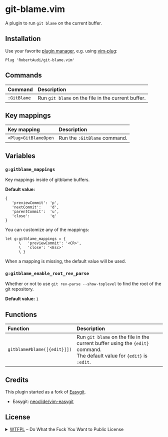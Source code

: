 git-blame.vim
=============

A plugin to run `git blame` on the current buffer.

Installation
------------

Use your favorite [plugin manager][plugin-managers], e.g. using [vim-plug][]:

```vim
Plug 'RobertAudi/git-blame.vim'
```

[plugin-managers]: https://github.com/mhinz/vim-galore#managing-plugins
[vim-plug]: https://github.com/junegunn/vim-plug

Commands
--------

| Command     | Description                                        |
|:------------|:---------------------------------------------------|
| `:GitBlame` | Run `git blame` on the file in the current buffer. |

Key mappings
------------

| Key mapping          | Description                  |
|:---------------------|:-----------------------------|
| `<Plug>GitBlameOpen` | Run the `:GitBlame` command. |

Variables
---------

### `g:gitblame_mappings`

Key mappings inside of gitblame buffers.

**Default value:**

```
{
   'previewCommit': 'p',
   'nextCommit':    'd',
   'parentCommit':  'u',
   'close':         'q'
}
```

You can customize any of the mappings:

```vim
let g:gitblame_mappings = {
      \   'previewCommit': '<CR>',
      \   'close': '<Esc>'
      \ }
```

When a mapping is missing, the default value will be used.

### `g:gitblame_enable_root_rev_parse`

Whether or not to use `git rev-parse --show-toplevel` to find the root of the git repository.

**Default value:** `1`

Functions
---------

| Function                    | Description                  |
|:----------------------------|:-----------------------------|
| `gitblame#blame([{edit}]])` | Run `git blame` on the file in the current buffer using the `{edit}` command.<br>The default value for `{edit}` is `:edit`. |

Credits
-------

This plugin started as a fork of [Easygit][vim-easygit].

- Easygit: [neoclide/vim-easygit][vim-easygit]

[vim-easygit]: https://github.com/neoclide/vim-easygit

License
-------

<details>
  <summary>
    <a href="http://www.wtfpl.net/" rel="nofollow">WTFPL</a> – Do What the Fuck You Want to Public License
  </summary>
  <br>

```text
            DO WHAT THE FUCK YOU WANT TO PUBLIC LICENSE
                    Version 2, December 2004

 Copyright (C) 2004 Sam Hocevar <sam@hocevar.net>

 Everyone is permitted to copy and distribute verbatim or modified
 copies of this license document, and changing it is allowed as long
 as the name is changed.

            DO WHAT THE FUCK YOU WANT TO PUBLIC LICENSE
   TERMS AND CONDITIONS FOR COPYING, DISTRIBUTION AND MODIFICATION

  0. You just DO WHAT THE FUCK YOU WANT TO.
```

</details>
